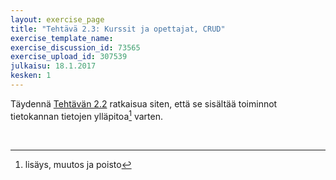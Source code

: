 ```yaml
---
layout: exercise_page
title: "Tehtävä 2.3: Kurssit ja opettajat, CRUD"
exercise_template_name: 
exercise_discussion_id: 73565
exercise_upload_id: 307539
julkaisu: 18.1.2017
kesken: 1
---
```


Täydennä [Tehtävän 2.2](../tehtava22) ratkaisua siten, että se sisältää toiminnot tietokannan tietojen ylläpitoa[^1] varten.   

[^1]: lisäys, muutos ja poisto

<br/>


